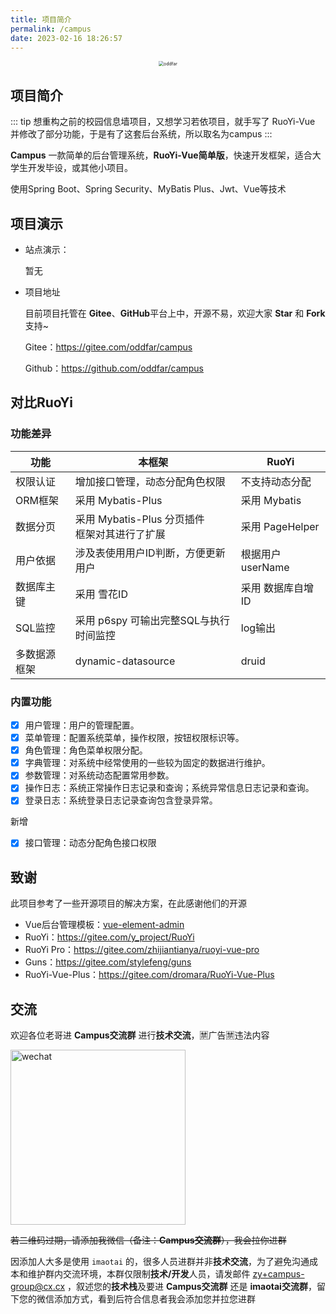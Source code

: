 ```yaml
---
title: 项目简介
permalink: /campus
date: 2023-02-16 18:26:57
---
```



<p style="text-align: center;">
        <img src="https://note.oddfar.com/img/web.png" alt="oddfar" style="zoom:50%;">
</p>

## 项目简介



::: tip
想重构之前的校园信息墙项目，又想学习若依项目，就手写了 RuoYi-Vue 并修改了部分功能，于是有了这套后台系统，所以取名为campus
:::

**Campus** 一款简单的后台管理系统，**RuoYi-Vue简单版**，快速开发框架，适合大学生开发毕设，或其他小项目。

使用Spring Boot、Spring Security、MyBatis Plus、Jwt、Vue等技术



## 项目演示

- 站点演示：

  暂无

- 项目地址

  目前项目托管在 **Gitee**、**GitHub**平台上中，开源不易，欢迎大家 **Star** 和 **Fork** 支持~

  Gitee：<https://gitee.com/oddfar/campus>

  Github：<https://github.com/oddfar/campus>



## 对比RuoYi

### 功能差异

| 功能         | 本框架                                            | RuoYi             |
| ------------ | ------------------------------------------------- | ----------------- |
| 权限认证     | 增加接口管理，动态分配角色权限                    | 不支持动态分配    |
| ORM框架      | 采用 Mybatis-Plus                                 | 采用 Mybatis      |
| 数据分页     | 采用 Mybatis-Plus 分页插件<br/>框架对其进行了扩展 | 采用 PageHelper   |
| 用户依据     | 涉及表使用用户ID判断，方便更新用户                | 根据用户userName  |
| 数据库主键   | 采用 雪花ID                                       | 采用 数据库自增ID |
| SQL监控      | 采用 p6spy 可输出完整SQL与执行时间监控            | log输出           |
| 多数据源框架 | dynamic-datasource                                | druid             |

### 内置功能

- [x] 用户管理：用户的管理配置。
- [x] 菜单管理：配置系统菜单，操作权限，按钮权限标识等。
- [x] 角色管理：角色菜单权限分配。
- [x] 字典管理：对系统中经常使用的一些较为固定的数据进行维护。
- [x] 参数管理：对系统动态配置常用参数。
- [x] 操作日志：系统正常操作日志记录和查询；系统异常信息日志记录和查询。
- [x] 登录日志：系统登录日志记录查询包含登录异常。

新增

- [x] 接口管理：动态分配角色接口权限



## 致谢

此项目参考了一些开源项目的解决方案，在此感谢他们的开源

- Vue后台管理模板：[vue-element-admin](https://github.com/PanJiaChen/vue-element-admin)
- RuoYi：<https://gitee.com/y_project/RuoYi>
- RuoYi Pro：<https://gitee.com/zhijiantianya/ruoyi-vue-pro>
- Guns：<https://gitee.com/stylefeng/guns>
- RuoYi-Vue-Plus：<https://gitee.com/dromara/RuoYi-Vue-Plus>



## 交流

欢迎各位老哥进 **Campus交流群** 进行**技术交流**，🈲广告🈲违法内容

<img src="https://note.oddfar.com/img/campus-group.JPG" alt="wechat" style="height:280px;" />



<s>若二维码过期，请添加我微信（备注：**Campus交流群**），我会拉你进群</s>

因添加人大多是使用 `imaotai` 的，很多人员进群并非**技术交流**，为了避免沟通成本和维护群内交流环境，本群仅限制**技术/开发**人员，请发邮件 <a href="mailto:zy+campus-group@cx.cx?subject=campus申请入群" target="_top">zy+campus-group@cx.cx</a> ，叙述您的**技术栈**及要进 **Campus交流群** 还是 **imaotai交流群**，留下您的微信添加方式，看到后符合信息者我会添加您并拉您进群



